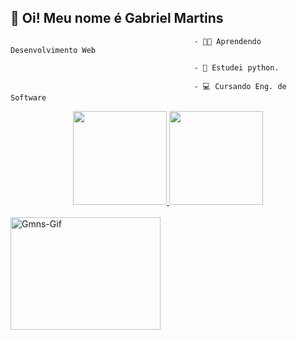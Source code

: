 ## 👋 Oi! Meu nome é Gabriel Martins

                                             - 👨‍💻 Aprendendo Desenvolvimento Web

                                             - 🐍 Estudei python.

                                             - 💻 Cursando Eng. de Software

 <div style="display: flex; align-items:center; justify-content:center;">
  <a href="https://github.com/Gabriel-M-N-da-Silva">
  <img height="150em" src="https://github-readme-stats.vercel.app/api?username=Gabriel-M-N-da-Silva&show_icons=true&theme=tokyonight&include_all_commits=true&count_private=true"/>
  <img height="150em" src="https://github-readme-stats.vercel.app/api/top-langs/?username=Gabriel-M-N-da-Silva&layout=compact&langs_count=7&theme=tokyonight"/>
</div>

<div style="display: inline_block"><br>
 <img align="center" alt="Gmns-Gif" height="180" width="240" src="https://media3.giphy.com/media/xUA7bdpLxQhsSQdyog/giphy.gif?cid=790b7611e0fb8ed56035f7c4697d9ddc391eb3f076dca516&rid=giphy.gif&ct=g">
</div>
